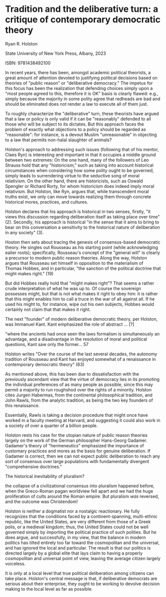 # Tradition and the deliberative turn: a critique of contemporary democratic theory

Ryan R. Holston

State University of New York Press, Albany, 2023

ISBN: 9781438492100

In recent years, there has been, amongst academic political theorists, a great amount of attention devoted to justifying
political decisions based on theories of "public reason" or "deliberative democracy." The impetus for this focus has been
the realization that defending choices simply upon a "most people agreed to this, therefore it is OK"
basis is clearly flawed: e.g., simply because the majority in some polity agree that
redheads are bad and should be eliminated does not render a law to execute all of them just.

To roughly characterize the "deliberative" turn, these theorists have argued that a law or policy is only valid if it
can be "reasonably" defended to all those who will be subject to its dictates. But this approach faces the problem of
exactly what objections to a policy should be regarded as "reasonable": for instance, is a devout Muslim "unreasonable"
in objecting to a law that permits non-halal slaughter of animals?

Holston's approach to addressing such issues (following that of his mentor, Claes Ryn) is interesting and important
in that it occupies a middle ground between two extremes: On the one hand, many of the followers of Leo Strauss hold
that any "historicism," such as taking into account historical circumstances when considering how some polity ought to
be governed, simply leads to surrendering virtue to the seductive song of moral relativism. On the other hand, there are
historicists, such as Oswald Spengler or Richard Rorty,
for whom historicism does indeed imply moral relativism. But Holston, like Ryn,
argues that, while transcendent moral truths exist, we only can move towards realizing them through concrete historical
mores, practices, and cultures.

Holston declares that his approach is historical in two senses, firstly, "it views this discussion regarding deliberation
itself as taking place over time" (2). Secondly, his approach is historical "in the sense that it aims to bring to
bear on this conversation a sensitivity to the historical nature of deliberation in any society" (3).

Hoston then sets about tracing the genesis of consensus-based democratic theory. He singles out Rousseau as his starting
point (while acknowledging ealier roots); specifically, Rousseau's concept of the "general will" is clearly a precursor
to modern public reason theories. Along the way,
Holston argues that Rousseau set himself in opposition to the materialism of Thomas Hobbes, and in particular, "the
sanction of the political doctrine that might makes right." (19)

But did Hobbes really hold that "might makes right"?  That seems a rather crude interpretation of what he was up to. Of
course the sovereign possesses might, but that is not what makes it right to obey him: it is rather that this might
enables him to call a truce in the war of all against all. If he used his might to, for instance, wipe out his own
subjects, Hobbes would certainly not claim that that makes it right.

The next "founder" of modern deliberative democratic theory, per Holston, was Immanuel Kant. Kant emphasized the role of
abstract ... [?]

"where the ancients had once seen the laws formalism is simultaneously an advantage, and a disadvantage in the
resolution of moral and political questions, Kant saw only the former... 57

Holston writes "Over the course of the last several decades, the autonomy tradition of Rousseau and Kant has enjoyed
somewhat of a renaissance in contemporary democratic theory" (63)

As mentioned above, 
this has been due to dissatisfaction with the previously ascendant view that the virtue of democracy lies in its
promoting the individual preferences of as many people as possible, since this may permit a majority to run roughshod
over the rights of a minority. Holston cites Jurgen Habermas, from the continental philosophical tradition, and John
Rawls, from the analytic tradition, as being the two key founders of this renaissance. 


Essentially, Rawls is taking a decision procedure that might once have worked in a faculty meeting at Harvard, and
suggesting it could also work in a society of over a quarter of a billion people. 

Holston rests his case for the utopian nature of public reason theories largely on the work of the German philosopher
Hans-Georg Gadamer. Gadamer's theory of "hermeneutics" emphasized the importance of customary practices and mores as the
basis for genuine deliberation. If Gadamer is correct, then we can not expect public deliberation to reach any sort of
consensus over large populations with fundamentally divergent "comprehensive doctrines."

The historical inevitability of pluralism?

the collapse of a civilizational consensus into pluralism happened before, when the Greco-Roman pagan worldview fell
apart and we had the huge proliferation of cults around the Roman empire. But pluralism *was* reversed, and the outcome
was Christendom!


Holston is neither a dogmatist nor a nostalgic reactionary. He fully recognizes that the conditions faced by a
continent-spanning, multi-ethnic republic, like the United States, are very different from those
of a Greek polis, or a medieval kingdom; thus, the United States could not be well governed
simply by importing the political practice of such polities. But he does argue, and successfully, in my view,
that the balance in modern politics has tilted entirely too far toward the cosmopolitan and the universal,
and has ignored the local and particular. The result is that our politics is directed largely by a global elite that
lays claim to having a properly cosmopolitan and universal point of view, leaving the average citizen largely
voiceless.

It is only at a local level that true political deliberation among citizens can take place. Holston's central message is
that, if deliberative democrats are serious about their enterprise, they ought to be working to devolve decision making
to the local level as far as possible.


